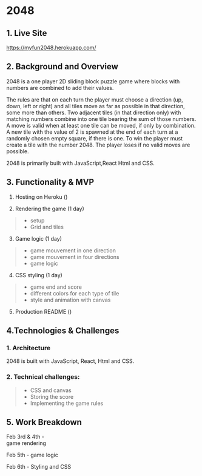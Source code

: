 # 2048

## 1. Live Site
https://myfun2048.herokuapp.com/

## 2. Background and Overview
2048 is a one player 2D sliding block puzzle game where blocks with numbers are combined to add their values.

The rules are that on each turn the player must choose a direction (up, down, left or right) and all tiles move as far as possible in that direction, some more than others. 
Two adjacent tiles (in that direction only) with matching numbers combine into one tile bearing the sum of those numbers. 
A move is valid when at least one tile can be moved, if only by combination. 
A new tile with the value of 2 is spawned at the end of each turn at a randomly chosen empty square, if there is one. 
To win the player must create a tile with the number 2048. The player loses if no valid moves are possible.

2048 is primarily built with JavaScript,React Html and CSS.

## 3. Functionality & MVP
1. Hosting on Heroku ()

2. Rendering the game (1 day)
  > * setup
  > * Grid and tiles

3. Game logic (1 day)
  > * game mouvement in one direction
  > * game mouvement in four directions
  > * game logic

4. CSS styling (1 day)
  > * game end and score 
  > * different colors for each type of tile
  > * style and animation with canvas

5. Production README ()

## 4.Technologies & Challenges

### 1. Architecture
2048 is built with JavaScript, React, Html and CSS. 

### 2. Technical challenges:
  > * CSS and canvas
  > * Storing the score
  > * Implementing the game rules

## 5. Work Breakdown

Feb 3rd & 4th -  
game rendering

Feb 5th -
game logic

Feb 6th -
Styling and CSS  
   
